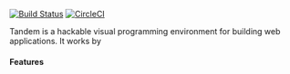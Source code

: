[![Build Status](https://travis-ci.com/crcn/tandem.svg?token=36W5GEcyRPyiCuMVDHBJ&branch=master)](https://travis-ci.com/crcn/tandem) [![CircleCI](https://circleci.com/gh/crcn/tandem.svg?style=svg)](https://circleci.com/gh/crcn/tandem)

Tandem is a hackable visual programming environment for building web applications. It works by 


#### Features

